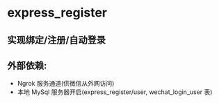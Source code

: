 # express_register

## 实现绑定/注册/自动登录

## 外部依赖:
- Ngrok 服务通道(供微信从外网访问)
- 本地 MySql 服务器开启(express_register/user, wechat_login_user 表)
